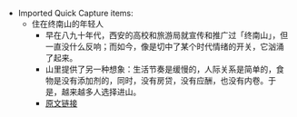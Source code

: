 - Imported Quick Capture items:
    - 住在终南山的年轻人
        - 早在八九十年代，西安的高校和旅游局就宣传和推广过「终南山」，但一直没什么反响；而如今，像是切中了某个时代情绪的开关，它汹涌了起来。
        - 山里提供了另一种想象：生活节奏是缓慢的，人际关系是简单的，食物是没有添加剂的，同时，没有房贷，没有应酬，也没有内卷。于是，越来越多人选择进山。
        - [原文链接](https://mp.weixin.qq.com/s/AhLOcuwQ1_x7FHBsaoi1Dg)
